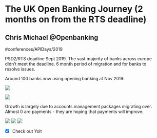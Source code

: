 # The UK Open Banking Journey (2 months on from the RTS deadline)
## Chris Michael @Openbanking 
#conferences/APIDays/2019

PSD2/RTS deadline Sept 2019. The vast majority of banks across europe didn’t meet the deadline. 6 month period of migration and for banks to resolve issues. 

Around 100 banks now using opening banking at Nov 2019.

![](The%20UK%20Open%20Banking%20Journey%20(2%20months%20on%20from%20the%20RTS%20deadline)/Photo%2014%20Nov%202019%20at%20091840.jpg)

![](The%20UK%20Open%20Banking%20Journey%20(2%20months%20on%20from%20the%20RTS%20deadline)/Photo%2014%20Nov%202019%20at%20091913.jpg)

Growth is largely due to accounts management packages migrating over.
Almost 0 are payments - they are hoping that  payments will improve.


![](The%20UK%20Open%20Banking%20Journey%20(2%20months%20on%20from%20the%20RTS%20deadline)/Photo%2014%20Nov%202019%20at%20092059.jpg)
![](The%20UK%20Open%20Banking%20Journey%20(2%20months%20on%20from%20the%20RTS%20deadline)/Photo%2014%20Nov%202019%20at%20092131.jpg)
![](The%20UK%20Open%20Banking%20Journey%20(2%20months%20on%20from%20the%20RTS%20deadline)/Photo%2014%20Nov%202019%20at%20092244.jpg)

- [x] Check out Yolt
